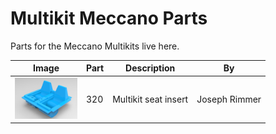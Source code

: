 # Multikit Meccano Parts

Parts for the Meccano Multikits live here.

Image | Part | Description | By
----- | ---- | ----------- | --
[<img src="images/multikit-seat.png" width="100">](stl/multikit-seat.stl) | 320 | Multikit seat insert | Joseph Rimmer
